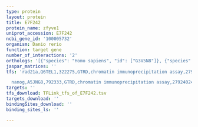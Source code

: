 ```yaml
---
type: protein
layout: protein
title: E7F242
protein_name: zfyve1
uniprot_accession: E7F242
ncbi_gene_id: '100005732'
organism: Danio rerio
function: target gene
number_of_interactions: '2'
orthologs: '[{"species": "Homo sapiens", "id": ["G3V5N8"]}, {"species": "Mus musculus", "id": ["<a href=\"/protein/q810j8\">Q810J8</a>"]}, {"species": "Rattus norvegicus", "id": ["<a href=\"/protein/d4a3t4\">D4A3T4</a>"]}]'
jaspar_matrices: ''
tfs: 'rad21a,Q6TEL1,322275,GTRD,chromatin immunoprecipitation assay,27924024%5Buid%5D,No

  nanog,A5JNG8,792333,GTRD,chromatin immunoprecipitation assay,27924024%5Buid%5D,No'
targets: ''
tfs_download: TFLink_tfs_of_E7F242.tsv
targets_download: ''
bindingSites_download: ''
binding_sites_ls: ''

---
```

